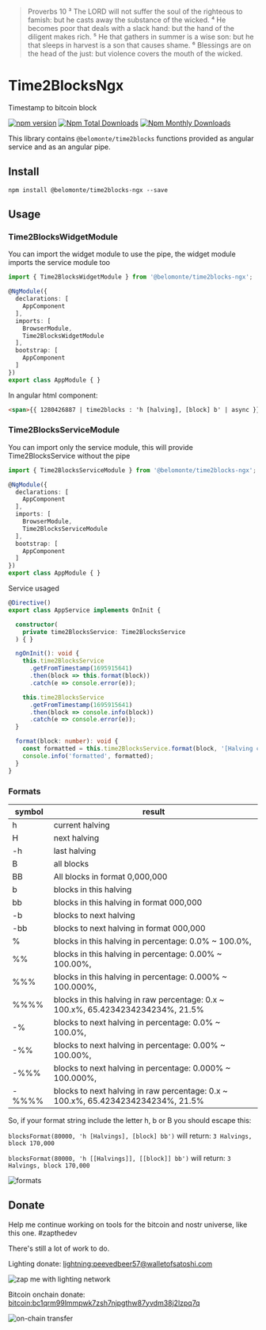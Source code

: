 >  Proverbs 10
> ³ The LORD will not suffer the soul of the righteous to famish: but he casts away the substance of the wicked.
> ⁴ He becomes poor that deals with a slack hand: but the hand of the diligent makes rich.
> ⁵ He that gathers in summer is a wise son: but he that sleeps in harvest is a son that causes shame.
> ⁶ Blessings are on the head of the just: but violence covers the mouth of the wicked. 

# Time2BlocksNgx
Timestamp to bitcoin block

[![npm version](https://badge.fury.io/js/@belomonte%2Ftime2blocks-ngx.svg)](https://github.com/antonioconselheiro/time2blocks-ngx)
[![Npm Total Downloads](https://img.shields.io/npm/dt/@belomonte/time2blocks-ngx.svg)](https://github.com/antonioconselheiro/time2blocks-ngx)
[![Npm Monthly Downloads](https://img.shields.io/npm/dm/@belomonte/time2blocks-ngx.svg)](https://github.com/antonioconselheiro/time2blocks-ngx)

This library contains `@belomonte/time2blocks` functions provided as angular service and as an angular pipe.

## Install
```npm install @belomonte/time2blocks-ngx --save```

## Usage
### Time2BlocksWidgetModule
You can import the widget module to use the pipe, the widget module imports the service module too
```typescript
import { Time2BlocksWidgetModule } from '@belomonte/time2blocks-ngx';

@NgModule({
  declarations: [
    AppComponent
  ],
  imports: [
    BrowserModule,
    Time2BlocksWidgetModule
  ],
  bootstrap: [
    AppComponent
  ]
})
export class AppModule { }
```

In angular html component:
```html
<span>{{ 1280426887 | time2blocks : 'h [halving], [block] b' | async }}</span>
```

### Time2BlocksServiceModule
You can import only the service module, this will provide Time2BlocksService without the pipe
```typescript
import { Time2BlocksServiceModule } from '@belomonte/time2blocks-ngx';

@NgModule({
  declarations: [
    AppComponent
  ],
  imports: [
    BrowserModule,
    Time2BlocksServiceModule
  ],
  bootstrap: [
    AppComponent
  ]
})
export class AppModule { }
```

Service usaged
```typescript
@Directive()
export class AppService implements OnInit {

  constructor(
    private time2BlocksService: Time2BlocksService
  ) { }

  ngOnInit(): void {
    this.time2BlocksService
      .getFromTimestamp(1695915641)
      .then(block => this.format(block))
      .catch(e => console.error(e));

    this.time2BlocksService
      .getFromTimestamp(1695915641)
      .then(block => console.info(block))
      .catch(e => console.error(e));
  }

  format(block: number): void {
    const formatted = this.time2BlocksService.format(block, '[Halving count down:] -%% [to halving] H');
    console.info('formatted', formatted);
  }
}
```

### Formats

| symbol | result |
|--------|--------|
| h | current halving |
| H | next halving |
| -h | last halving
| B | all blocks
| BB | All blocks in format 0,000,000
| b | blocks in this halving
| bb | blocks in this halving in format 000,000
| -b | blocks to next halving
| -bb | blocks to next halving in format 000,000
| % | blocks in this halving in percentage: 0.0% ~ 100.0%,
| %% | blocks in this halving in percentage: 0.00% ~ 100.00%,
| %%% | blocks in this halving in percentage: 0.000% ~ 100.000%,
| %%%% | blocks in this halving in raw percentage: 0.x ~ 100.x%, 65.4234234234234%, 21.5%
| -% | blocks to next halving in percentage: 0.0% ~ 100.0%,
| -%% | blocks to next halving in percentage: 0.00% ~ 100.00%,
| -%%% | blocks to next halving in percentage: 0.000% ~ 100.000%,
| -%%%% | blocks to next halving in raw percentage: 0.x ~ 100.x%, 65.4234234234234%, 21.5%

So, if your format string include the letter h, b or B you should escape this:

```blocksFormat(80000, 'h [Halvings], [block] bb')``` will return: ```3 Halvings, block 170,000```

```blocksFormat(80000, 'h [[Halvings]], [[block]] bb')``` will return: ```3 Halvings, block 170,000```

![formats](https://raw.githubusercontent.com/antonioconselheiro/time2blocks-ngx/master/imgs/time2blocks.png)

## Donate
Help me continue working on tools for the bitcoin and nostr universe, like this one. #zapthedev

There's still a lot of work to do.

Lighting donate: [lightning:peevedbeer57@walletofsatoshi.com](lightning:peevedbeer57@walletofsatoshi.com)

![zap me with lighting network](https://raw.githubusercontent.com/antonioconselheiro/time2blocks/master/imgs/qrcode-wallet-lighting.png)

Bitcoin onchain donate: [bitcoin:bc1qrm99lmmpwk7zsh7njpgthw87yvdm38j2lzpq7q](bitcoin:bc1qrm99lmmpwk7zsh7njpgthw87yvdm38j2lzpq7q)

![on-chain transfer](https://raw.githubusercontent.com/antonioconselheiro/time2blocks/master/imgs/qrcode-wallet-bitcoin.png)

